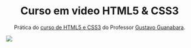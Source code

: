 <h1 align="center">Curso em video HTML5 & CSS3</h1>
<p align="center">Prática do <a href="https://youtube.com/playlist?list=PLHz_AreHm4dkZ9-atkcmcBaMZdmLHft8n&si=AKojDxakYiH4Y0aW" target="_blank">curso de HTML5 e CSS3</a> do Professor <a href="https://github.com/gustavoguanabara" target="_blank">Gustavo Guanabara</a>.</p>

<img src="https://github.com/gustavoguanabara/html-css/blob/master/ajude-a-divulgar/arte001-gustavoguanabara/gustavoguanabara-horizontal.png?raw=true" align="center">
